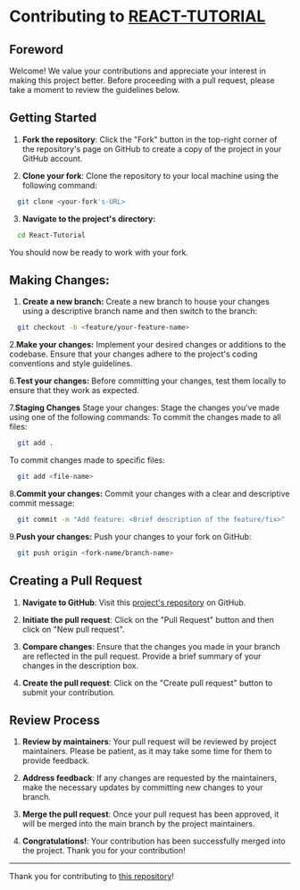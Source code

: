 # Contributing to [REACT-TUTORIAL](https://github.com/Ryan-Millard/React-Tutorial)

## Foreword

Welcome! We value your contributions and appreciate your interest in making this project better. Before proceeding with a pull request, please take a moment to review the guidelines below.

## Getting Started

1. **Fork the repository**: Click the "Fork" button in the top-right corner of the repository's page on GitHub to create a copy of the project in your GitHub account.

2. **Clone your fork**: Clone the repository to your local machine using the following command:
```bash
  git clone <your-fork's-URL>
```

3. **Navigate to the project's directory:**
```bash
  cd React-Tutorial
```

You should now be ready to work with your fork.

## Making Changes:
1. **Create a new branch:** Create a new branch to house your changes using a descriptive branch name and then switch to the branch:
```bash
  git checkout -b <feature/your-feature-name>
```

2.**Make your changes:**
Implement your desired changes or additions to the codebase. Ensure that your changes adhere to the project's coding conventions and style guidelines.

6.**Test your changes:**
Before committing your changes, test them locally to ensure that they work as expected.

7.**Staging Changes**
Stage your changes: Stage the changes you've made using one of the following commands:
To commit the changes made to all files:
```bash
  git add .
```
To commit changes made to specific files:
```bash
  git add <file-name>
```

8.**Commit your changes:**
Commit your changes with a clear and descriptive commit message:
```bash
  git commit -m "Add feature: <Brief description of the feature/fix>"
```

9.**Push your changes:**
Push your changes to your fork on GitHub:
```bash
  git push origin <fork-name/branch-name>
```

## Creating a Pull Request

1. **Navigate to GitHub**: Visit this [project's repository](https://github.com/project-owner/React-Tutorial) on GitHub.

2. **Initiate the pull request**: Click on the "Pull Request" button and then click on "New pull request".

3. **Compare changes**: Ensure that the changes you made in your branch are reflected in the pull request. Provide a brief summary of your changes in the description box.

4. **Create the pull request**: Click on the "Create pull request" button to submit your contribution.

## Review Process

1. **Review by maintainers**: Your pull request will be reviewed by project maintainers. Please be patient, as it may take some time for them to provide feedback.

2. **Address feedback**: If any changes are requested by the maintainers, make the necessary updates by committing new changes to your branch.

3. **Merge the pull request**: Once your pull request has been approved, it will be merged into the main branch by the project maintainers.

4. **Congratulations!**: Your contribution has been successfully merged into the project. Thank you for your contribution!

---

Thank you for contributing to [this repository](https://github.com/Ryan-Millard/React-Tutorial)!

